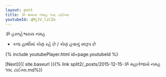 ```yaml
---
layout: post
title: ૐ ક્ષમાય નમહ ૧૦૮ ટાઈમ્સ
youtubeId: qMjJV_lzCZo
---
```

 
 
 ૐ હસ્તહેશ્વરાય નમહ  
 
 -  કલા હાથીમાં કોણ રહે છે / કોણ હવાનું સ્વરૂપ છે 
 
  
 
  
 
 
 
 
 
 


{% include youtubePlayer.html id=page.youtubeId %}
 
[Next]({{ site.baseurl }}{% link  split2/_posts/2015-12-15-ૐ મહાતેજાસે નમહ ૧૦૮ ટાઈમ્સ.md%})
 
